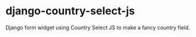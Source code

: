 # django-country-select-js
Django form widget using Country Select JS to make a fancy country field.
